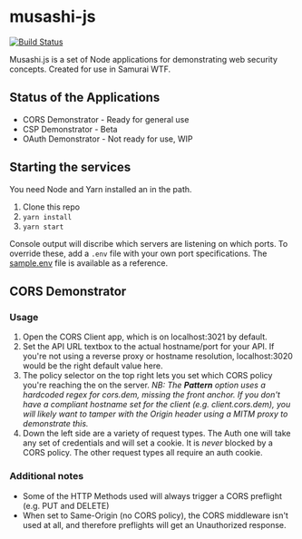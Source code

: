 # musashi-js
[![Build Status](https://travis-ci.org/SamuraiWTF/musashi-js.svg?branch=master)](https://travis-ci.org/SamuraiWTF/musashi-js)

Musashi.js is a set of Node applications for demonstrating web security concepts. Created for use in Samurai WTF.

## Status of the Applications
 - CORS Demonstrator - Ready for general use
 - CSP Demonstrator - Beta
 - OAuth Demonstrator - Not ready for use, WIP

## Starting the services
You need Node and Yarn installed an in the path.
 1. Clone this repo
 2. `yarn install`
 3. `yarn start`

Console output will discribe which servers are listening on which ports. To override these, add a `.env` file with your own port specifications. The [sample.env](sample.env) file is available as a reference.

## CORS Demonstrator
### Usage
 1. Open the CORS Client app, which is on localhost:3021 by default.
 2. Set the API URL textbox to the actual hostname/port for your API. If you're not using a reverse proxy or hostname resolution, localhost:3020 would be the right default value here.
 3. The policy selector on the top right lets you set which CORS policy you're reaching the on the server. *_NB: The **Pattern** option uses a hardcoded regex for cors.dem, missing the front anchor. If you don't have a compliant hostname set for the client (e.g. client.cors.dem), you will likely want to tamper with the Origin header using a MITM proxy to demonstrate this._*
 4. Down the left side are a variety of request types. The Auth one will take any set of credentials and will set a cookie. It is *never* blocked by a CORS policy. The other request types all require an auth cookie.

### Additional notes
 - Some of the HTTP Methods used will always trigger a CORS preflight (e.g. PUT and DELETE)
 - When set to Same-Origin (no CORS policy), the CORS middleware isn't used at all, and therefore preflights will get an Unauthorized response.
 
